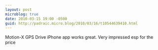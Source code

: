 ```yaml
---
layout: post
microblog: true
date: 2010-03-15 19:00 -0500
guid: http://padraic.micro.blog/2010/03/16/t10544639410.html
---
```

Motion-X GPS Drive iPhone app works great. Very impressed esp for the price
